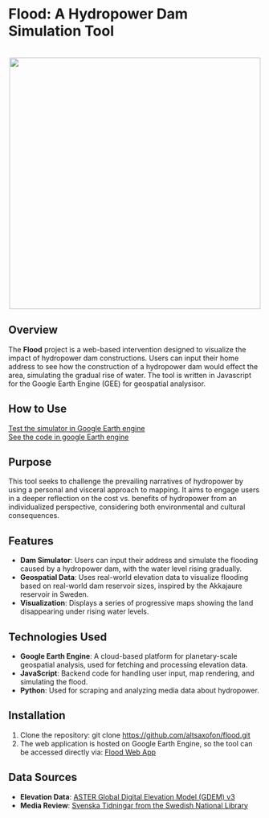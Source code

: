 # Flood: A Hydropower Dam Simulation Tool
<br />
<div align="center" style="height:500px" height="500">
 <a href="#"> <img src="https://github.com/user-attachments/assets/38895f51-4ccf-464d-96ce-1bb48b09b2fa" width="500" title=""></a>
</div>


## Overview
The **Flood** project is a web-based intervention designed to visualize the impact of hydropower dam constructions. Users can input their home address to see how the construction of a hydropower dam would effect the area, simulating the gradual rise of water. The tool is written in Javascript for the Google Earth Engine (GEE) for geospatial analysisor.

## How to Use
[Test the simulator in Google Earth engine](https://ee-erik-arnell-flood.projects.earthengine.app/view/flood)<br />
[See the code in google Earth engine](https://code.earthengine.google.com/36f9359f7bc882e4e8dfc316382bcb74)

## Purpose
This tool seeks to challenge the prevailing narratives of hydropower by using a personal and visceral approach to mapping. It aims to engage users in a deeper reflection on the cost vs. benefits of hydropower from an individualized perspective, considering both environmental and cultural consequences. 

## Features
- **Dam Simulator**: Users can input their address and simulate the flooding caused by a hydropower dam, with the water level rising gradually.
- **Geospatial Data**: Uses real-world elevation data to visualize flooding based on real-world dam reservoir sizes, inspired by the Akkajaure reservoir in Sweden.
- **Visualization**: Displays a series of progressive maps showing the land disappearing under rising water levels.

## Technologies Used
- **Google Earth Engine**: A cloud-based platform for planetary-scale geospatial analysis, used for fetching and processing elevation data.
- **JavaScript**: Backend code for handling user input, map rendering, and simulating the flood.
- **Python**: Used for scraping and analyzing media data about hydropower.

## Installation
1. Clone the repository:
   git clone https://github.com/altsaxofon/flood.git
2. The web application is hosted on Google Earth Engine, so the tool can be accessed directly via:
   [Flood Web App](https://ee-erik-arnell-flood.projects.earthengine.app/view/flood)

## Data Sources
- **Elevation Data**: [ASTER Global Digital Elevation Model (GDEM) v3](https://gee-community-catalog.org/projects/aster/)
- **Media Review**: [Svenska Tidningar from the Swedish National Library](https://tidningar.kb.se/)

